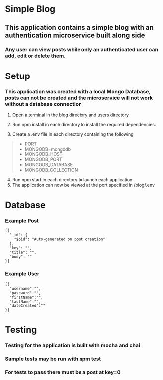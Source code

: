 # Simple Blog

## This application contains a simple blog with an authentication microservice built along side
### Any user can view posts while only an authenticated user can add, edit or delete them.   

# Setup
### This application was created with a local Mongo Database, posts can not be created and the microservice will not work without a database connection
1. Open a terminal in the blog directory and users directory  
2. Run npm install in each directory to install the required dependencies.

3. Create a .env file in each directory containing the following
> - PORT
> - MONGODB=mongodb
> - MONGODB_HOST
> - MONGODB_PORT     
> - MONGODB_DATABASE
> - MONGODB_COLLECTION
4. Run npm start in each directory to launch each application  
5. The application can now be viewed at the port specified in /blog/.env

# Database
### Example Post
```
[{
  "_id": {
    "$oid": "Auto-generated on post creation"
  },
  "key": "",
  "title": "",
  "body": ""
}]
```
### Example User
```
[{
  "username":"",
  "password":"",
  "firstName":"",
  "lastName":"",
  "dateCreated":""
}]
```
# Testing
### Testing for the application is built with mocha and chai  
### Sample tests may be run with npm test  
### For tests to pass there must be a post at key=0

